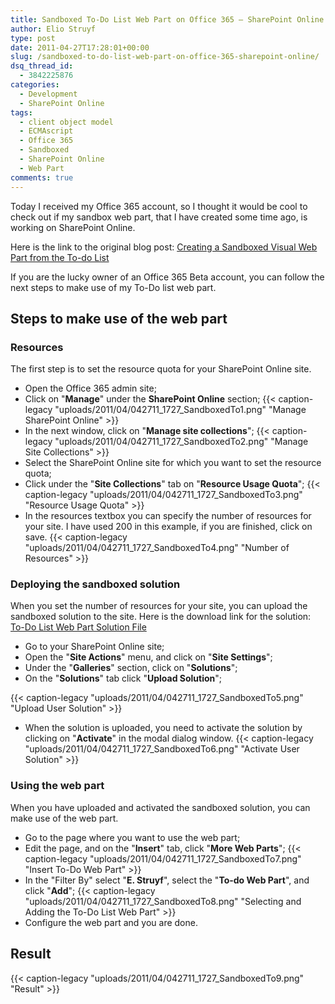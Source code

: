 ```yaml
---
title: Sandboxed To-Do List Web Part on Office 365 – SharePoint Online
author: Elio Struyf
type: post
date: 2011-04-27T17:28:01+00:00
slug: /sandboxed-to-do-list-web-part-on-office-365-sharepoint-online/
dsq_thread_id:
  - 3842225876
categories:
  - Development
  - SharePoint Online
tags:
  - client object model
  - ECMAscript
  - Office 365
  - Sandboxed
  - SharePoint Online
  - Web Part
comments: true
---
```


Today I received my Office 365 account, so I thought it would be cool to check out if my sandbox web part, that I have created some time ago, is working on SharePoint Online.

Here is the link to the original blog post: [Creating a Sandboxed Visual Web Part from the To-do List](https://www.eliostruyf.com/creating-a-sandboxed-visual-web-part-from-the-to-do-list/)

If you are the lucky owner of an Office 365 Beta account, you can follow the next steps to make use of my To-Do list web part.

## Steps to make use of the web part

### Resources

The first step is to set the resource quota for your SharePoint Online site.

*   Open the Office 365 admin site;
*   Click on "**Manage**" under the **SharePoint Online** section;
{{< caption-legacy "uploads/2011/04/042711_1727_SandboxedTo1.png" "Manage SharePoint Online" >}}
*   In the next window, click on "**Manage site collections**";
{{< caption-legacy "uploads/2011/04/042711_1727_SandboxedTo2.png" "Manage Site Collections" >}}
*   Select the SharePoint Online site for which you want to set the resource quota;
*   Click under the "**Site Collections**" tab on "**Resource Usage Quota**";
{{< caption-legacy "uploads/2011/04/042711_1727_SandboxedTo3.png" "Resource Usage Quota" >}}
*   In the resources textbox you can specify the number of resources for your site. I have used 200 in this example, if you are finished, click on save.
{{< caption-legacy "uploads/2011/04/042711_1727_SandboxedTo4.png" "Number of Resources" >}}

### Deploying the sandboxed solution

When you set the number of resources for your site, you can upload the sandboxed solution to the site. Here is the download link for the solution: [To-Do List Web Part Solution File](uploads/2011/03/EStruyf.TodoWP_Solution.zip)

*   Go to your SharePoint Online site;
*   Open the "**Site Actions**" menu, and click on "**Site Settings**";
*   Under the "**Galleries**" section, click on "**Solutions**";
*   On the "**Solutions**" tab click "**Upload Solution**";

{{< caption-legacy "uploads/2011/04/042711_1727_SandboxedTo5.png" "Upload User Solution" >}}
*   When the solution is uploaded, you need to activate the solution by clicking on "**Activate**" in the modal dialog window.
{{< caption-legacy "uploads/2011/04/042711_1727_SandboxedTo6.png" "Activate User Solution" >}}

### Using the web part

When you have uploaded and activated the sandboxed solution, you can make use of the web part.

*   Go to the page where you want to use the web part;
*   Edit the page, and on the "**Insert**" tab, click "**More Web Parts**";
{{< caption-legacy "uploads/2011/04/042711_1727_SandboxedTo7.png" "Insert To-Do Web Part" >}}
*   In the "Filter By" select "**E. Struyf**", select the "**To-do Web Part**", and click "**Add**";
{{< caption-legacy "uploads/2011/04/042711_1727_SandboxedTo8.png" "Selecting and Adding the To-Do List Web Part" >}}
*   Configure the web part and you are done.

## Result

{{< caption-legacy "uploads/2011/04/042711_1727_SandboxedTo9.png" "Result" >}}